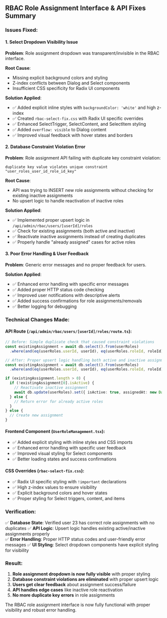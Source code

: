 ## RBAC Role Assignment Interface & API Fixes Summary

### Issues Fixed:

#### 1. **Select Dropdown Visibility Issue**
**Problem**: Role assignment dropdown was transparent/invisible in the RBAC interface.

**Root Cause**: 
- Missing explicit background colors and styling
- Z-index conflicts between Dialog and Select components
- Insufficient CSS specificity for Radix UI components

**Solution Applied**:
- ✅ Added explicit inline styles with `backgroundColor: 'white'` and high z-index
- ✅ Created `rbac-select-fix.css` with Radix UI specific overrides
- ✅ Enhanced SelectTrigger, SelectContent, and SelectItem styling
- ✅ Added `overflow: visible` to Dialog content
- ✅ Improved visual feedback with hover states and borders

#### 2. **Database Constraint Violation Error**
**Problem**: Role assignment API failing with duplicate key constraint violation:
```
duplicate key value violates unique constraint "user_roles_user_id_role_id_key"
```

**Root Cause**: 
- API was trying to INSERT new role assignments without checking for existing inactive assignments
- No upsert logic to handle reactivation of inactive roles

**Solution Applied**:
- ✅ Implemented proper upsert logic in `/api/admin/rbac/users/[userId]/roles`
- ✅ Check for existing assignments (both active and inactive)
- ✅ Reactivate inactive assignments instead of creating duplicates
- ✅ Properly handle "already assigned" cases for active roles

#### 3. **Poor Error Handling & User Feedback**
**Problem**: Generic error messages and no proper feedback for users.

**Solution Applied**:
- ✅ Enhanced error handling with specific error messages
- ✅ Added proper HTTP status code checking
- ✅ Improved user notifications with descriptive alerts
- ✅ Added success confirmations for role assignments/removals
- ✅ Better logging for debugging

### Technical Changes Made:

#### API Route (`/api/admin/rbac/users/[userId]/roles/route.ts`):
```typescript
// Before: Simple duplicate check that caused constraint violations
const existingAssignment = await db.select().from(userRoles)
  .where(and(eq(userRoles.userId, userId), eq(userRoles.roleId, roleId), eq(userRoles.isActive, true)))

// After: Proper upsert logic handling both active and inactive assignments
const existingAssignment = await db.select().from(userRoles)
  .where(and(eq(userRoles.userId, userId), eq(userRoles.roleId, roleId)))

if (existingAssignment.length > 0) {
  if (!existingAssignment[0].isActive) {
    // Reactivate inactive assignment
    await db.update(userRoles).set({ isActive: true, assignedAt: new Date(), assignedBy: adminId })
  } else {
    // Return error for already active roles
  }
} else {
  // Create new assignment
}
```

#### Frontend Component (`UserRoleManagement.tsx`):
- ✅ Added explicit styling with inline styles and CSS imports
- ✅ Enhanced error handling with specific user feedback
- ✅ Improved visual styling for Select components
- ✅ Better loading states and success confirmations

#### CSS Overrides (`rbac-select-fix.css`):
- ✅ Radix UI specific styling with `!important` declarations
- ✅ High z-index values to ensure visibility
- ✅ Explicit background colors and hover states
- ✅ Proper styling for Select triggers, content, and items

### Verification:

✅ **Database State**: Verified user 23 has correct role assignments with no duplicates
✅ **API Logic**: Upsert logic handles existing active/inactive assignments properly  
✅ **Error Handling**: Proper HTTP status codes and user-friendly error messages
✅ **UI Styling**: Select dropdown components have explicit styling for visibility

### Result:
1. **Role assignment dropdown is now fully visible** with proper styling
2. **Database constraint violations are eliminated** with proper upsert logic
3. **Users get clear feedback** about assignment success/failure
4. **API handles edge cases** like inactive role reactivation
5. **No more duplicate key errors** in role assignments

The RBAC role assignment interface is now fully functional with proper visibility and robust error handling.